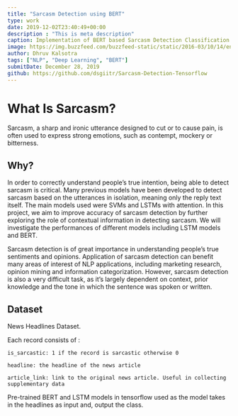 ```yaml
---
title: "Sarcasm Detection using BERT"
type: work
date: 2019-12-02T23:40:49+00:00
description : "This is meta description"
caption: Implementation of BERT based Sarcasm Detection Classification model using Tensorflow.
image: https://img.buzzfeed.com/buzzfeed-static/static/2016-03/10/14/enhanced/webdr01/enhanced-11415-1457636668-6.png?output-quality=auto&output-format=auto&downsize=640
author: Dhruv Kalsotra
tags: ["NLP", "Deep Learning", "BERT"]
submitDate: December 28, 2019
github: https://github.com/dsgiitr/Sarcasm-Detection-Tensorflow
---
```


# What Is Sarcasm?
Sarcasm, a sharp and ironic utterance designed to cut or to cause pain, is often used to express strong
emotions, such as contempt, mockery or bitterness. 

## Why?

In order to correctly understand people’s true intention, being able to detect sarcasm is critical. Many previous models have been developed to detect sarcasm based on the utterances in isolation, meaning only the reply text itself. The main models used were SVMs
and LSTMs with attention. In this project, we aim to improve accuracy of sarcasm detection by further exploring the role of contextual information in detecting sarcasm. We will investigate the performances of different models including LSTM models and BERT. 


Sarcasm detection is of great importance in understanding people’s true sentiments and opinions. Application of sarcasm detection can benefit many areas of interest of NLP applications, including marketing research, opinion mining and information categorization. However, sarcasm detection is also a very difficult task, as it’s largely dependent on context, prior knowledge and the tone in which the sentence was spoken or written.

## Dataset

News Headlines Dataset.

Each record consists of :

```is_sarcastic: 1 if the record is sarcastic otherwise 0```

```headline: the headline of the news article```

```article_link: link to the original news article. Useful in collecting supplementary data```

Pre-trained BERT and LSTM models in tensorflow used as the model takes in the headlines as input and, output the class.